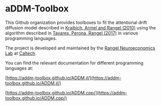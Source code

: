 # aDDM-Toolbox

This Github organization provides toolboxes to fit the attentional drift diffusion model described in [Krajbich, Armel and Rangel (2010)](https://www.nature.com/articles/nn.2635) using the algorithm described in [Tavares, Perona, Rangel (2017)](https://www.frontiersin.org/articles/10.3389/fnins.2017.00468/full) in various programming languages.

The project is developed and maintained by the [Rangel Neuroeconomics Lab](https://www.rnl.caltech.edu/index.html) at [Caltech](https://www.caltech.edu/).

You can find the relevant documentation for different programming languages at:

[https://addm-toolbox.github.io/ADDM.jl/](https://addm-toolbox.github.io/ADDM.jl/)

[https://addm-toolbox.github.io/ADDM.cpp/](https://addm-toolbox.github.io/ADDM.cpp/)